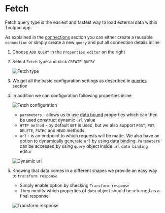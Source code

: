 # Fetch

<p class="description">Fetch query type is the easiest and fastest way to load external data within Toolpad app.</p>

As explained in the [connections](/toolpad/connecting-to-data-sources/connections/) section you can either create a reusable `connection` or simply create a new `query` and put all connection details inline

1. Choose `ADD QUERY` in the `Properties editor` on the right

1. Select `Fetch` type and click `CREATE QUERY`

   ![Fetch type](/static/toolpad/fetch-query-1.png)

1. We got all the basic configuration settings as described in [queries](/toolpad/connecting-to-data-sources/queries/) section

1. In addition we can configuration following properties inline

   ![Fetch configuration](/static/toolpad/fetch-query-2.png)

   - `parameters` - allows us to use [data bound](/toolpad/data-binding/) properties which can then be used construct dynamic `url` value
   - `HTTP method` - by default `GET` is used, but we also support `POST`, `PUT`, `DELETE`, `PATHC` and `HEAD` methods
   - `url` - is an endpoint to which requests will be made. We also have an option to dynamically generate `url` by using [data binding](/toolpad/data-binding/). `Parameters` can be accessed by using `query` object inside `url` `data binding` editor

   ![Dynamic url](/static/toolpad/fetch-query-3.png)

1. Knowing that data comes in a different shapes we provide an easy way to `transform response`

   - Simply enable option by checking `Transform response`
   - Then modify which properties of `data` object should be returned as a final response

   ![Transform response](/static/toolpad/fetch-query-4.png)
